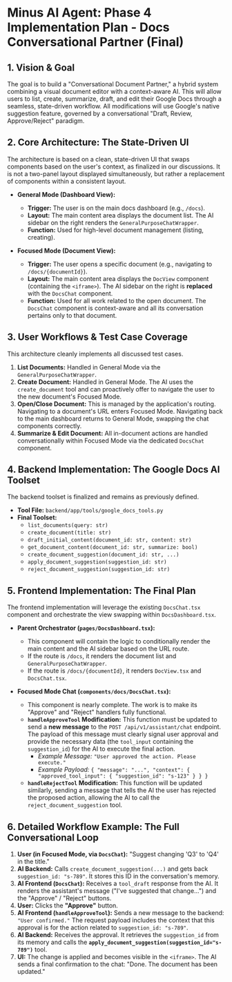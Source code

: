# Minus AI Agent: Phase 4 Implementation Plan - Docs Conversational Partner (Final)

## 1. Vision & Goal

The goal is to build a "Conversational Document Partner," a hybrid system combining a visual document editor with a context-aware AI. This will allow users to list, create, summarize, draft, and edit their Google Docs through a seamless, state-driven workflow. All modifications will use Google's native suggestion feature, governed by a conversational "Draft, Review, Approve/Reject" paradigm.

## 2. Core Architecture: The State-Driven UI

The architecture is based on a clean, state-driven UI that swaps components based on the user's context, as finalized in our discussions. It is not a two-panel layout displayed simultaneously, but rather a replacement of components within a consistent layout.

-   **General Mode (Dashboard View):**
    -   **Trigger:** The user is on the main docs dashboard (e.g., `/docs`).
    -   **Layout:** The main content area displays the document list. The AI sidebar on the right renders the `GeneralPurposeChatWrapper`.
    -   **Function:** Used for high-level document management (listing, creating).

-   **Focused Mode (Document View):**
    -   **Trigger:** The user opens a specific document (e.g., navigating to `/docs/{documentId}`).
    -   **Layout:** The main content area displays the `DocView` component (containing the `<iframe>`). The AI sidebar on the right is **replaced** with the `DocsChat` component.
    -   **Function:** Used for all work related to the open document. The `DocsChat` component is context-aware and all its conversation pertains only to that document.

## 3. User Workflows & Test Case Coverage

This architecture cleanly implements all discussed test cases.

1.  **List Documents:** Handled in General Mode via the `GeneralPurposeChatWrapper`.
2.  **Create Document:** Handled in General Mode. The AI uses the `create_document` tool and can proactively offer to navigate the user to the new document's Focused Mode.
3.  **Open/Close Document:** This is managed by the application's routing. Navigating to a document's URL enters Focused Mode. Navigating back to the main dashboard returns to General Mode, swapping the chat components correctly.
4.  **Summarize & Edit Document:** All in-document actions are handled conversationally within Focused Mode via the dedicated `DocsChat` component.

## 4. Backend Implementation: The Google Docs AI Toolset

The backend toolset is finalized and remains as previously defined.

-   **Tool File:** `backend/app/tools/google_docs_tools.py`
-   **Final Toolset:**
    -   `list_documents(query: str)`
    -   `create_document(title: str)`
    -   `draft_initial_content(document_id: str, content: str)`
    -   `get_document_content(document_id: str, summarize: bool)`
    -   `create_document_suggestion(document_id: str, ...)`
    -   `apply_document_suggestion(suggestion_id: str)`
    -   `reject_document_suggestion(suggestion_id: str)`

## 5. Frontend Implementation: The Final Plan

The frontend implementation will leverage the existing `DocsChat.tsx` component and orchestrate the view swapping within `DocsDashboard.tsx`.

-   **Parent Orchestrator (`pages/DocsDashboard.tsx`):**
    -   This component will contain the logic to conditionally render the main content and the AI sidebar based on the URL route.
    -   If the route is `/docs`, it renders the document list and `GeneralPurposeChatWrapper`.
    -   If the route is `/docs/{documentId}`, it renders `DocView.tsx` and `DocsChat.tsx`.

-   **Focused Mode Chat (`components/docs/DocsChat.tsx`):**
    -   This component is nearly complete. The work is to make its "Approve" and "Reject" handlers fully functional.
    -   **`handleApproveTool` Modification:** This function must be updated to send a **new message** to the `POST /api/v1/assistant/chat` endpoint. The payload of this message must clearly signal user approval and provide the necessary data (the `tool_input` containing the `suggestion_id`) for the AI to execute the final action.
        -   *Example Message:* `"User approved the action. Please execute."`
        -   *Example Payload:* `{ "message": "...", "context": { "approved_tool_input": { "suggestion_id": "s-123" } } }`
    -   **`handleRejectTool` Modification:** This function will be updated similarly, sending a message that tells the AI the user has rejected the proposed action, allowing the AI to call the `reject_document_suggestion` tool.

## 6. Detailed Workflow Example: The Full Conversational Loop

1.  **User (in Focused Mode, via `DocsChat`):** "Suggest changing 'Q3' to 'Q4' in the title."
2.  **AI Backend:** Calls `create_document_suggestion(...)` and gets back `suggestion_id: "s-789"`. It stores this ID in the conversation's memory.
3.  **AI Frontend (`DocsChat`):** Receives a `tool_draft` response from the AI. It renders the assistant's message ("I've suggested that change...") and the "Approve" / "Reject" buttons.
4.  **User:** Clicks the **"Approve"** button.
5.  **AI Frontend (`handleApproveTool`):** Sends a new message to the backend: `"User confirmed."` The request payload includes the context that this approval is for the action related to `suggestion_id: "s-789"`.
6.  **AI Backend:** Receives the approval. It retrieves the `suggestion_id` from its memory and calls the **`apply_document_suggestion(suggestion_id="s-789")`** tool.
7.  **UI:** The change is applied and becomes visible in the `<iframe>`. The AI sends a final confirmation to the chat: "Done. The document has been updated."
